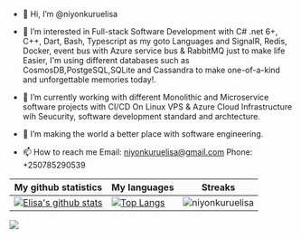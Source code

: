 - 👋 Hi, I’m @niyonkuruelisa
- 👀 I’m interested in Full-stack Software Development with C# .net 6+, C++, Dart, Bash, Typescript as my goto Languages and SignalR, Redis, Docker, event bus with Azure service bus & RabbitMQ just to make life Easier,
 I'm using different databases such as CosmosDB,PostgeSQL,SQLite and Cassandra to make one-of-a-kind and unforgettable memories today!.
  
- 🌱 I’m currently working with different Monolithic and Microservice software projects with CI/CD On Linux VPS & Azure Cloud Infrastructure wih Seucurity, software development standard and archtecture.
- 💞️ I’m making the world a better place with software engineering.
- 📫 How to reach me 
Email: niyonkuruelisa@gmail.com
Phone: +250785290539

|My github statistics|My languages|Streaks|
|-|-|-|
|[![Elisa's github stats](https://github-readme-stats.vercel.app/api?username=niyonkuruelisa&count_private=true&show_icons=true&theme=dark&hide_title=true)](https://github.com/niyonkuruelisa)|[![Top Langs](https://github-readme-stats.vercel.app/api/top-langs/?username=niyonkuruelisa&show_icons=true&langs_count=10&theme=dark&layout=compact&hide_title=true)](https://github.com/niyonkuruelisa)|![niyonkuruelisa](https://github-readme-streak-stats.herokuapp.com/?user=niyonkuruelisa&theme=dark)

![](https://komarev.com/ghpvc/?username=niyonkuruelisa)
<!---
niyonkuruelisa/niyonkuruelisa is a ✨ special ✨ repository because its `README.md` (this file) appears on your GitHub profile.
You can click the Preview link to take a look at your changes.
--->
